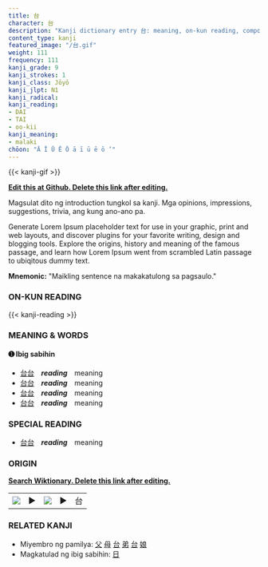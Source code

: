 ```yaml
---
title: 台
character: 台
description: "Kanji dictionary entry 台: meaning, on-kun reading, compounds, origin, related kanji"
content_type: kanji
featured_image: "/台.gif"
weight: 111
frequency: 111
kanji_grade: 9
kanji_strokes: 1
kanji_class: Jōyō
kanji_jlpt: N1
kanji_radical: 
kanji_reading: 
- DAI
- TAI
- oo-kii
kanji_meaning:
- malaki
chōon: "Ā Ī Ū Ē Ō ā ī ū ē ō ’"
---
```

[//]: # (Don't edit the line below. Kanji animated GIF code is automatically generated.)
{{< kanji-gif >}}

[//]: # (Edit below this line.)

**[Edit this at Github. Delete this link after editing.](https://github.com/tim0g/tim/tree/main/content/kanji/台/index.md)**

Magsulat dito ng introduction tungkol sa kanji. Mga opinions, impressions, suggestions, trivia, ang kung ano-ano pa.

Generate Lorem Ipsum placeholder text for use in your graphic, print and web layouts, and discover plugins for your favorite writing, design and blogging tools. Explore the origins, history and meaning of the famous passage, and learn how Lorem Ipsum went from scrambled Latin passage to ubiqitous dummy text.
 
**Mnemonic:** "Maikling sentence na makakatulong sa pagsaulo."

### ON-KUN READING

[//]: # (Don't edit the line below. ON-KUN READING code is automatically generated.)
{{< kanji-reading >}}

### MEANING & WORDS

#### ➊ **Ibig sabihin**
  - [台](../台)[台](../台)　***reading***　meaning
  - [台](../台)[台](../台)　***reading***　meaning
  - [台](../台)[台](../台)　***reading***　meaning
  - [台](../台)[台](../台)　***reading***　meaning

### SPECIAL READING
  - [台](../台)[台](../台)　***reading***　meaning

### ORIGIN

**[Search Wiktionary. Delete this link after editing.](https://wiktionary.org/wiki/台)**
<table class="kanji-table"><tr><td>
<img src="60px-台-bronze.svg.png">
</td><td>▶</td><td>
<img src="60px-台-oracle.svg.png">
</td><td>▶</td>
<td class="kanji-origin">台</td>
</tr></table>

### RELATED KANJI
- Miyembro ng pamilya: [父](../父) [母](../母) [台](../台) [弟](../弟) [台](../台) [娘](../娘)
- Magkatulad ng ibig sabihin: [日](../日)
